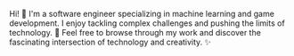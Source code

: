 Hi! 👋 I'm a software engineer specializing in machine learning and game development. I enjoy tackling complex challenges and pushing the limits of technology. 🚀 Feel free to browse through my work and discover the fascinating intersection of technology and creativity. ✨